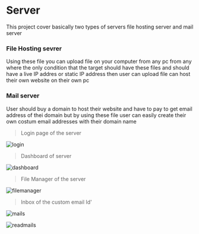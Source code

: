 # Server
This project cover basically two types of servers file hosting server and mail server

### File Hosting sevrer
Using these file you can upload file on your computer from any pc from any where the only condition that the target should have these files 
and should have a live IP addres or static IP address then user can upload file can host their own website on their own pc

### Mail server
User should buy a domain to host their website and have to pay to get email address of thei domain 
but by using these file user can easily create their own costum email addresses with their domain name

>Login page of the server

![login](https://user-images.githubusercontent.com/28813274/39009488-696c75bc-4429-11e8-9102-3f82448bd4aa.jpg)


>Dashboard of server

![dashboard](https://user-images.githubusercontent.com/28813274/39009511-7c6142a6-4429-11e8-8dac-e895da53c531.jpg)

>File Manager of the server

![filemanager](https://user-images.githubusercontent.com/28813274/39009544-8e221f60-4429-11e8-94d5-d9bbb83b3703.jpg)

>Inbox of the custom email Id'

![mails](https://user-images.githubusercontent.com/28813274/39009596-af4c0e8a-4429-11e8-955d-d62f4bdfa5b7.jpg)


![readmails](https://user-images.githubusercontent.com/28813274/39009593-af12ce40-4429-11e8-8b44-b402dff5ca69.jpg)
